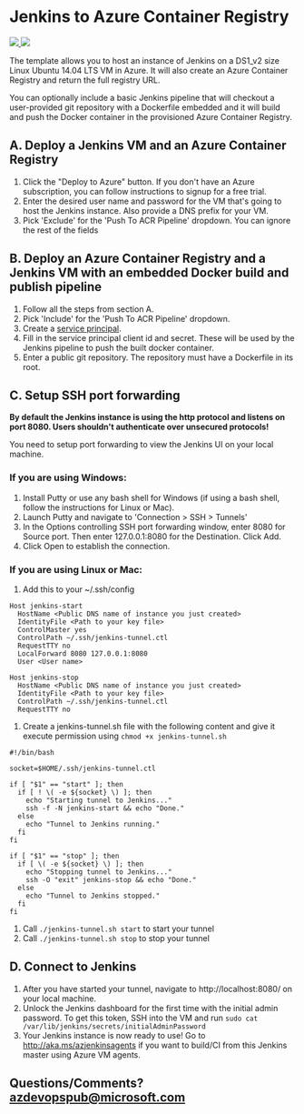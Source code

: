 # Jenkins to Azure Container Registry

<a href="https://portal.azure.com/#create/Microsoft.Template/uri/https%3A%2F%2Fraw.githubusercontent.com%2FAzure%2Fazure-quickstart-templates%2Fmaster%2F201-jenkins-to-azure-container-registry%2Fazuredeploy.json" target="_blank">
    <img src="http://azuredeploy.net/deploybutton.png"/>
</a>
<a href="http://armviz.io/#/?load=https%3A%2F%2Fraw.githubusercontent.com%2FAzure%2Fazure-quickstart-templates%2Fmaster%2F201-jenkins-to-azure-container-registry%2Fazuredeploy.json" target="_blank">
    <img src="http://armviz.io/visualizebutton.png"/>
</a>

The template allows you to host an instance of Jenkins on a DS1_v2 size Linux Ubuntu 14.04 LTS VM in Azure. It will also create an Azure Container Registry and return the full registry URL.

You can optionally include a basic Jenkins pipeline that will checkout a user-provided git repository with a Dockerfile embedded and it will build and push the Docker container in the provisioned Azure Container Registry.

## A. Deploy a Jenkins VM and an Azure Container Registry
1. Click the "Deploy to Azure" button. If you don't have an Azure subscription, you can follow instructions to signup for a free trial.
1. Enter the desired user name and password for the VM that's going to host the Jenkins instance. Also provide a DNS prefix for your VM.
1. Pick 'Exclude' for the 'Push To ACR Pipeline' dropdown. You can ignore the rest of the fields

## B. Deploy an Azure Container Registry and a Jenkins VM with an embedded Docker build and publish pipeline
1. Follow all the steps from section A.
1. Pick 'Include' for the 'Push To ACR Pipeline' dropdown.
1. Create a [service principal](https://docs.microsoft.com/azure/container-service/container-service-kubernetes-service-principal#create-a-service-principal-in-azure-active-directory).
1. Fill in the service principal client id and secret. These will be used by the Jenkins pipeline to push the built docker container.
1. Enter a public git repository. The repository must have a Dockerfile in its root.

## C. Setup SSH port forwarding
**By default the Jenkins instance is using the http protocol and listens on port 8080. Users shouldn't authenticate over unsecured protocols!**

You need to setup port forwarding to view the Jenkins UI on your local machine.

### If you are using Windows:
1. Install Putty or use any bash shell for Windows (if using a bash shell, follow the instructions for Linux or Mac).
1. Launch Putty and navigate to 'Connection > SSH > Tunnels'
1. In the Options controlling SSH port forwarding window, enter 8080 for Source port. Then enter 127.0.0.1:8080 for the Destination. Click Add.
1. Click Open to establish the connection.

### If you are using Linux or Mac:
1. Add this to your ~/.ssh/config
  ```
  Host jenkins-start
    HostName <Public DNS name of instance you just created>
    IdentityFile <Path to your key file>
    ControlMaster yes
    ControlPath ~/.ssh/jenkins-tunnel.ctl
    RequestTTY no
    LocalForward 8080 127.0.0.1:8080
    User <User name>

  Host jenkins-stop
    HostName <Public DNS name of instance you just created>
    IdentityFile <Path to your key file>
    ControlPath ~/.ssh/jenkins-tunnel.ctl
    RequestTTY no
  ```
1. Create a jenkins-tunnel.sh file with the following content and give it execute permission using `chmod +x jenkins-tunnel.sh`
  ```
  #!/bin/bash

  socket=$HOME/.ssh/jenkins-tunnel.ctl

  if [ "$1" == "start" ]; then
    if [ ! \( -e ${socket} \) ]; then
      echo "Starting tunnel to Jenkins..."
      ssh -f -N jenkins-start && echo "Done."
    else
      echo "Tunnel to Jenkins running."
    fi
  fi

  if [ "$1" == "stop" ]; then
    if [ \( -e ${socket} \) ]; then
      echo "Stopping tunnel to Jenkins..."
      ssh -O "exit" jenkins-stop && echo "Done."
    else
      echo "Tunnel to Jenkins stopped."
    fi
  fi
  ```
1. Call `./jenkins-tunnel.sh start` to start your tunnel
1. Call `./jenkins-tunnel.sh stop` to stop your tunnel

## D. Connect to Jenkins

1. After you have started your tunnel, navigate to http://localhost:8080/ on your local machine.
1. Unlock the Jenkins dashboard for the first time with the initial admin password. To get this token, SSH into the VM and run `sudo cat /var/lib/jenkins/secrets/initialAdminPassword`
1. Your Jenkins instance is now ready to use! Go to http://aka.ms/azjenkinsagents if you want to build/CI from this Jenkins master using Azure VM agents.

## Questions/Comments? azdevopspub@microsoft.com
